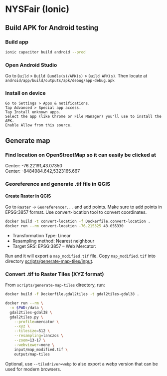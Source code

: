 # NYSFair (Ionic)

## Build APK for Android testing

### Build app

```sh
ionic capacitor build android --prod
```

### Open Android Studio

Go to `Build` > `Build Bundle(s)/APK(s)` > `Build APK(s)`. Then locate at `android/app/build/outputs/apk/debug/app-debug.apk`

### Install on device

```
Go to Settings > Apps & notifications.
Tap Advanced > Special app access.
Tap Install unknown apps.
Select the app (like Chrome or File Manager) you'll use to install the APK.
Enable Allow from this source.
```

## Generate map

### Find location on OpenStreetMap so it can easily be clicked at

Center: -76.22191,43.07350  
Center: -8484984.642,5323165.667

### Georeference and generate .tif file in QGIS

#### Create Raster in QGIS

Go to `Raster` -> `Georeferencer...` and add points.
Make sure to add points in EPSG:3857 format.
Use convert-location tool to convert coordinates.

```sh
docker build -t convert-location -f Dockerfile.convert-location .
docker run --rm convert-location -76.215325 43.055330
```

- Transformation Type: Linear
- Resampling method: Nearest neighbour
- Target SRS: EPSG:3857 – Web Mercator:

Run and it will export a `map_modified.tif` file.
Copy `map_modified.tif` into directory [scripts/generate-map-tiles/input](scripts/generate-map-tiles/input/).

### Convert .tif to Raster Tiles (XYZ format)

From `scripts/generate-map-tiles` directory, run:
            
```sh
docker build -f Dockerfile.gdal2tiles -t gdal2tiles-gdal38 .
```

```sh
docker run --rm \
  -v $PWD:/data \
  gdal2tiles-gdal38 \
  gdal2tiles.py \
    --profile=mercator \
    --xyz \
    --tilesize=512 \
    --resampling=lanczos \
    --zoom=13-17 \
    --webviewer=none \
    input/map_modified.tif \
    output/map-tiles
```

Optional, use `--tiledriver=webp` to also export a webp version that can be used for modern browsers.
